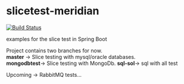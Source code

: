 # slicetest-meridian
[![Build Status](https://travis-ci.org/kansology/slicetest-meridian.svg?branch=sql-sol)](https://travis-ci.org/kansology/slicetest-meridian)

examples for the slice test in Spring Boot

Project contains two branches for now. <br />
**master** -> Slice testing with mysql/oracle databases. <br />
**mongodbtest**-> Slice testing with MongoDb.
**sql-sol**-> sql with all test


Upcoming -> RabbitMQ tests...